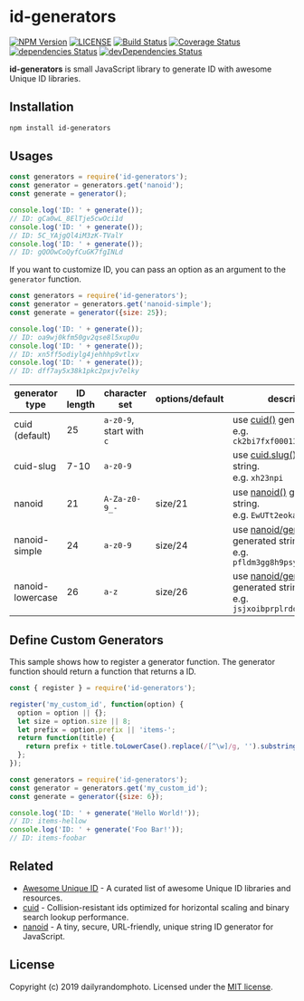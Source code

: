 # id-generators

[![NPM Version][npm-version-image]][npm-url]
[![LICENSE][license-image]][license-url]
[![Build Status][travis-image]][travis-url]
[![Coverage Status][coveralls-image]][coveralls-url]
[![dependencies Status][dependencies-image]][dependencies-url]
[![devDependencies Status][devDependencies-image]][devDependencies-url]

**id-generators** is small JavaScript library to generate ID with awesome Unique ID libraries.

## Installation

```sh
npm install id-generators
```

## Usages

```js
const generators = require('id-generators');
const generator = generators.get('nanoid');
const generate = generator();

console.log('ID: ' + generate());
// ID: gCa0wL_8ElTje5cwOci1d
console.log('ID: ' + generate());
// ID: 5C_YAjgQl4iM3zK-TValY
console.log('ID: ' + generate());
// ID: gQOOwCoQyfCuGK7fgINLd
```

If you want to customize ID, you can pass an option as an argument to the `generator` function.
```js
const generators = require('id-generators');
const generator = generators.get('nanoid-simple');
const generate = generator({size: 25});

console.log('ID: ' + generate());
// ID: oa9wj0kfm50gv2qse8l5xup0u
console.log('ID: ' + generate());
// ID: xn5ff5odiylg4jehhhp9vtlxv
console.log('ID: ' + generate());
// ID: dff7ay5x38k1pkc2pxjv7elky
```

generator type | ID length | character set |options/default | description
--- | --- | --- | --- | ---
cuid (default) | 25 | `a-z0-9`, start with `c` | | use [cuid()](https://github.com/ericelliott/cuid) generated string. <br>e.g. `ck2bi7fxf00013ryng5jr1rer`
cuid-slug | 7-10 | `a-z0-9` | | use [cuid.slug()](https://github.com/ericelliott/cuid) generated string. <br>e.g. `xh23npi`
nanoid | 21 | `A-Za-z0-9_-` | size/21 | use [nanoid()](https://github.com/ai/nanoid) generated string. <br>e.g. `EwUTt2eoka-oEV5kf-o0O`
nanoid-simple | 24 | `a-z0-9` | size/24 | use [nanoid/generate](https://github.com/ai/nanoid) generated string. <br>e.g. `pfldm3gg8h9psydphotqe71d`
nanoid-lowercase | 26 | `a-z` | size/26 | use [nanoid/generate](https://github.com/ai/nanoid) generated string. <br>e.g. `jsjxoibprplrdoitjmppotjrnm`


## Define Custom Generators
This sample shows how to register a generator function.
The generator function should return a function that returns a ID.

```js
const { register } = require('id-generators');

register('my_custom_id', function(option) {
  option = option || {};
  let size = option.size || 8;
  let prefix = option.prefix || 'items-';
  return function(title) {
    return prefix + title.toLowerCase().replace(/[^\w]/g, '').substring(0, size);
  };
});
```
```js
const generators = require('id-generators');
const generator = generators.get('my_custom_id');
const generate = generator({size: 6});

console.log('ID: ' + generate('Hello World!'));
// ID: items-hellow
console.log('ID: ' + generate('Foo Bar!'));
// ID: items-foobar
```

## Related
- [Awesome Unique ID](https://github.com/grantcarthew/awesome-unique-id) - A curated list of awesome Unique ID libraries and resources.
- [cuid](https://github.com/ericelliott/cuid) - Collision-resistant ids optimized for horizontal scaling and binary search lookup performance.
- [nanoid](https://github.com/ai/nanoid) - A tiny, secure, URL-friendly, unique string ID generator for JavaScript.


## License
Copyright (c) 2019 dailyrandomphoto. Licensed under the [MIT license][license-url].

[npm-url]: https://www.npmjs.com/package/id-generators
[travis-url]: https://travis-ci.org/dailyrandomphoto/id-generators
[coveralls-url]: https://coveralls.io/github/dailyrandomphoto/id-generators?branch=master
[license-url]: LICENSE
[dependencies-url]: https://david-dm.org/dailyrandomphoto/id-generators
[devDependencies-url]: https://david-dm.org/dailyrandomphoto/id-generators?type=dev

[npm-downloads-image]: https://img.shields.io/npm/dm/id-generators
[npm-version-image]: https://img.shields.io/npm/v/id-generators
[license-image]: https://img.shields.io/npm/l/id-generators
[travis-image]: https://img.shields.io/travis/dailyrandomphoto/id-generators
[coveralls-image]: https://img.shields.io/coveralls/github/dailyrandomphoto/id-generators
[dependencies-image]: https://img.shields.io/david/dailyrandomphoto/id-generators
[devDependencies-image]: https://img.shields.io/david/dev/dailyrandomphoto/id-generators
